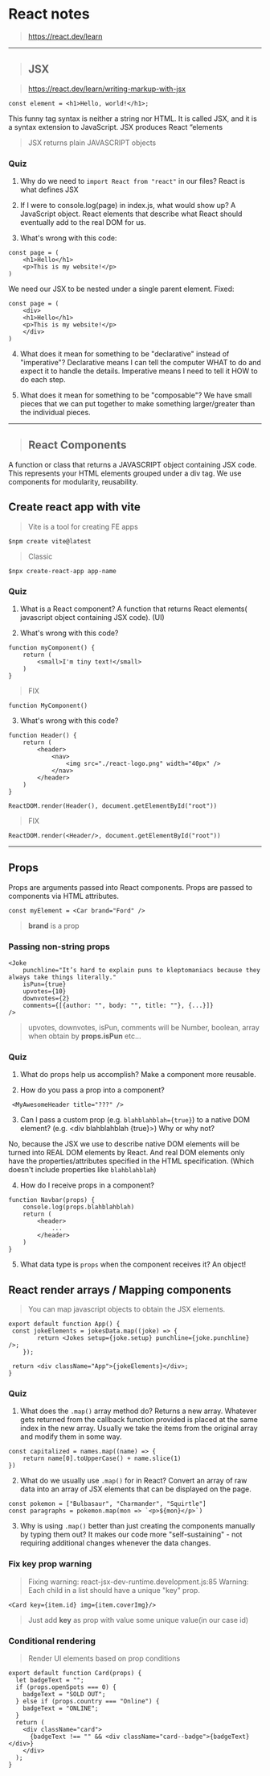# React notes

> https://react.dev/learn

---

> ## JSX

> https://react.dev/learn/writing-markup-with-jsx

```
const element = <h1>Hello, world!</h1>;
```

This funny tag syntax is neither a string nor HTML. It is called JSX, and it is a syntax extension to JavaScript. JSX produces React “elements

> JSX returns plain JAVASCRIPT objects

### Quiz

1. Why do we need to `import React from "react"` in our files?
   React is what defines JSX

2. If I were to console.log(page) in index.js, what would show up?
   A JavaScript object. React elements that describe what React should eventually add to the real DOM for us.

3. What's wrong with this code:

```
const page = (
    <h1>Hello</h1>
    <p>This is my website!</p>
)
```

We need our JSX to be nested under a single parent element. Fixed:

```
const page = (
    <div>
    <h1>Hello</h1>
    <p>This is my website!</p>
    </div>
)
```

4. What does it mean for something to be "declarative" instead of "imperative"?
   Declarative means I can tell the computer WHAT to do and expect it to handle the details.
   Imperative means I need to tell it HOW to do each step.

5. What does it mean for something to be "composable"?
   We have small pieces that we can put together to make something larger/greater than the individual pieces.

---

> ## React Components

A function or class that returns a JAVASCRIPT object containing JSX code. This represents your HTML elements grouped under a div tag. We use components for modularity, reusability.

## Create react app with vite

> Vite is a tool for creating FE apps

```
$npm create vite@latest
```

> Classic

```
$npx create-react-app app-name
```

### Quiz

1. What is a React component?
   A function that returns React elements( javascript object containing JSX code). (UI)

2. What's wrong with this code?

```
function myComponent() {
    return (
        <small>I'm tiny text!</small>
    )
}
```

> FIX

```
function MyComponent()
```

3. What's wrong with this code?

```
function Header() {
    return (
        <header>
            <nav>
                <img src="./react-logo.png" width="40px" />
            </nav>
        </header>
    )
}

ReactDOM.render(Header(), document.getElementById("root"))
```

> FIX

```
ReactDOM.render(<Header/>, document.getElementById("root"))
```

---

## Props

Props are arguments passed into React components. Props are passed to components via HTML attributes.

```
const myElement = <Car brand="Ford" />
```

> **brand** is a prop

### Passing non-string props

```
<Joke
    punchline="It’s hard to explain puns to kleptomaniacs because they always take things literally."
    isPun={true}
    upvotes={10}
    downvotes={2}
    comments={[{author: "", body: "", title: ""}, {...}]}
/>
```

> upvotes, downvotes, isPun, comments will be Number, boolean, array when obtain by **props.isPun** etc...

### Quiz

1. What do props help us accomplish?
   Make a component more reusable.

2. How do you pass a prop into a component?

```
 <MyAwesomeHeader title="???" />
```

3. Can I pass a custom prop (e.g. `blahblahblah={true}`) to a native DOM element? (e.g. <div blahblahblah {true}>) Why or why not?

No, because the JSX we use to describe native DOM elements will be turned into REAL DOM elements by React. And real DOM elements only have the properties/attributes specified in the HTML specification. (Which doesn't include properties like `blahblahblah`)

4. How do I receive props in a component?

```
function Navbar(props) {
    console.log(props.blahblahblah)
    return (
        <header>
            ...
        </header>
    )
}
```

5. What data type is `props` when the component receives it?
   An object!

## React render arrays / Mapping components

> You can map javascript objects to obtain the JSX elements.

```
export default function App() {
 const jokeElements = jokesData.map((joke) => {
        return <Jokes setup={joke.setup} punchline={joke.punchline} />;
    });

 return <div className="App">{jokeElements}</div>;
}
```

### Quiz

1. What does the `.map()` array method do?
Returns a new array. Whatever gets returned from the callback function provided is placed at the same index in the new array. Usually we take the items from the original array and modify them in some way.

```
const capitalized = names.map((name) => {
    return name[0].toUpperCase() + name.slice(1)
})
```

2. What do we usually use `.map()` for in React?
Convert an array of raw data into an array of JSX elements that can be displayed on the page.

```
const pokemon = ["Bulbasaur", "Charmander", "Squirtle"]
const paragraphs = pokemon.map(mon => `<p>${mon}</p>`)
```

3. Why is using `.map()` better than just creating the components manually by typing them out?
It makes our code more "self-sustaining" - not requiring additional changes whenever the data changes.


### Fix key prop warning
> Fixing warning: react-jsx-dev-runtime.development.js:85 Warning: Each child in a list should have a unique "key" prop.

```
<Card key={item.id} img={item.coverImg}/>
```

> Just add **key** as prop with value some unique value(in our case id)

### Conditional rendering
> Render UI elements based on prop conditions

```
export default function Card(props) {
  let badgeText = "";
  if (props.openSpots === 0) {
    badgeText = "SOLD OUT";
  } else if (props.country === "Online") {
    badgeText = "ONLINE";
  }
  return (
    <div className="card">
      {badgeText !== "" && <div className="card--badge">{badgeText}</div>}
    </div>
  );
}
```